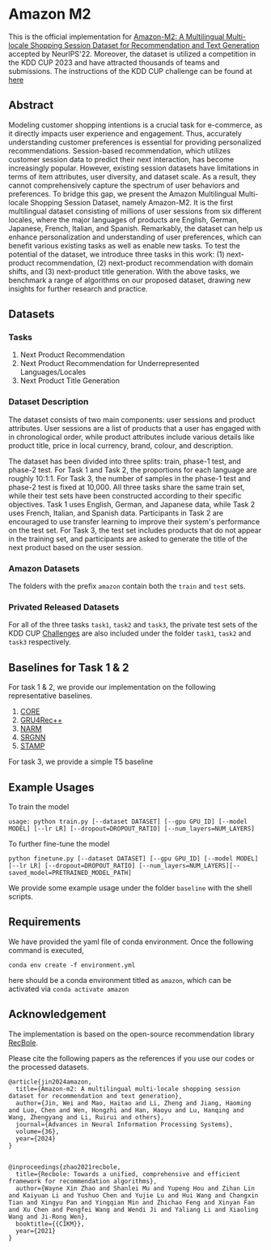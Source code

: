 # Amazon M2

This is the official implementation for [Amazon-M2: A Multilingual Multi-locale Shopping Session Dataset for Recommendation and Text Generation](https://arxiv.org/pdf/2307.09688.pdf) accepted by NeurIPS'22. Moreover, the dataset is utilized a competition in the KDD CUP 2023 and have attracted thousands of teams and submissions. The instructions of the KDD CUP challenge can be found at [here](https://www.aicrowd.com/challenges/amazon-kdd-cup-23-multilingual-recommendation-challenge)

## Abstract

Modeling customer shopping intentions is a crucial task for e-commerce, as it directly impacts user experience and engagement. Thus, accurately understanding customer preferences is essential for providing personalized recommendations. Session-based recommendation, which utilizes customer session data to predict their next interaction, has become increasingly popular. However, existing session datasets have limitations in terms of item attributes, user diversity, and dataset scale. As a result, they cannot comprehensively capture the spectrum of user behaviors and preferences. To bridge this gap, we present the Amazon Multilingual Multi-locale Shopping Session Dataset, namely Amazon-M2. It is the first multilingual dataset consisting of millions of user sessions from six different locales, where the major languages of products are English, German, Japanese, French, Italian, and Spanish. Remarkably, the dataset can help us enhance personalization and understanding of user preferences, which can benefit various existing tasks as well as enable new tasks. To test the potential of the dataset, we introduce three tasks in this work: (1) next-product recommendation, (2) next-product recommendation with domain shifts, and (3) next-product title generation. With the above tasks, we benchmark a range of algorithms on our proposed dataset, drawing new insights for further research and practice. 


## Datasets


### Tasks
1. Next Product Recommendation
2. Next Product Recommendation for Underrepresented Languages/Locales
3. Next Product Title Generation

### Dataset Description

The dataset consists of two main components: user sessions and product attributes. User sessions are a list of products that a user has engaged with in chronological order, while product attributes include various details like product title, price in local currency, brand, colour, and description.

The dataset has been divided into three splits: train, phase-1 test, and phase-2 test. For Task 1 and Task 2, the proportions for each language are roughly 10:1:1. For Task 3, the number of samples in the phase-1 test and phase-2 test is fixed at 10,000. All three tasks share the same train set, while their test sets have been constructed according to their specific objectives. Task 1 uses English, German, and Japanese data, while Task 2 uses French, Italian, and Spanish data. Participants in Task 2 are encouraged to use transfer learning to improve their system's performance on the test set. For Task 3, the test set includes products that do not appear in the training set, and participants are asked to generate the title of the next product based on the user session.

### Amazon Datasets

The folders with the prefix `amazon` contain both the `train` and `test` sets. 



### Privated Released Datasets

For all of the three tasks `task1`, `task2` and `task3`, the private test sets of the KDD CUP [Challenges]((https://www.aicrowd.com/challenges/amazon-kdd-cup-23-multilingual-recommendation-challenge)) are also included under the folder `task1`, `task2` and `task3` respectively.




## Baselines for Task 1 & 2

For task 1 & 2, we provide our implementation on the following representative baselines.

1. [CORE](https://github.com/RUCAIBox/CORE)
2. [GRU4Rec++](https://github.com/hidasib/GRU4Rec)
3. [NARM](https://github.com/lijingsdu/sessionRec_NARM)
4. [SRGNN](https://github.com/CRIPAC-DIG/SR-GNN)
5. [STAMP](https://github.com/uestcnlp/STAMP)

For task 3, we provide a simple T5 baseline

## Example Usages


To train the model
```
usage: python train.py [--dataset DATASET] [--gpu GPU_ID] [--model MODEL] [--lr LR] [--dropout=DROPOUT_RATIO] [--num_layers=NUM_LAYERS]
```

To further fine-tune the model
```
python finetune.py [--dataset DATASET] [--gpu GPU_ID] [--model MODEL] [--lr LR] [--dropout=DROPOUT_RATIO] [--num_layers=NUM_LAYERS][--saved_model=PRETRAINED_MODEL_PATH]
```

We provide some example usage under the folder `baseline` with the shell scripts.

## Requirements

We have provided the yaml file of conda environment.
Once the following command is executed,
```
conda env create -f environment.yml
```
here should be a conda environment titled as `amazon`, which can be activated via `conda activate amazon`


## Acknowledgement

The implementation is based on the open-source recommendation library [RecBole](https://github.com/RUCAIBox/RecBole).

Please cite the following papers as the references if you use our codes or the processed datasets.

```
@article{jin2024amazon,
  title={Amazon-m2: A multilingual multi-locale shopping session dataset for recommendation and text generation},
  author={Jin, Wei and Mao, Haitao and Li, Zheng and Jiang, Haoming and Luo, Chen and Wen, Hongzhi and Han, Haoyu and Lu, Hanqing and Wang, Zhengyang and Li, Ruirui and others},
  journal={Advances in Neural Information Processing Systems},
  volume={36},
  year={2024}
}


@inproceedings{zhao2021recbole,
  title={Recbole: Towards a unified, comprehensive and efficient framework for recommendation algorithms},
  author={Wayne Xin Zhao and Shanlei Mu and Yupeng Hou and Zihan Lin and Kaiyuan Li and Yushuo Chen and Yujie Lu and Hui Wang and Changxin Tian and Xingyu Pan and Yingqian Min and Zhichao Feng and Xinyan Fan and Xu Chen and Pengfei Wang and Wendi Ji and Yaliang Li and Xiaoling Wang and Ji-Rong Wen},
  booktitle={{CIKM}},
  year={2021}
}
```
